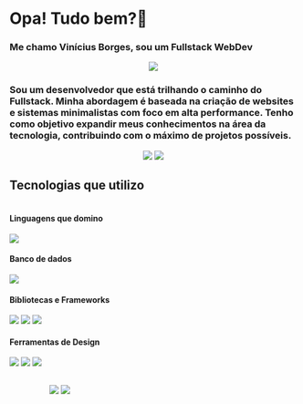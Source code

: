 # Opa! Tudo bem?👋
### Me chamo Vinícius Borges, sou um Fullstack WebDev

<div align="center">

![](http://github-profile-summary-cards.vercel.app/api/cards/profile-details?username=Vinicius-Borges-dev&theme=tokyonight)

</div>

### Sou um desenvolvedor que está trilhando o caminho do Fullstack. Minha abordagem é baseada na criação de websites e sistemas minimalistas com foco em alta performance. Tenho como objetivo expandir meus conhecimentos na área da tecnologia, contribuindo com o máximo de projetos possíveis.

<div align="center">

![](http://github-profile-summary-cards.vercel.app/api/cards/repos-per-language?username=Vinicius-Borges-dev&theme=tokyonight)
![](http://github-profile-summary-cards.vercel.app/api/cards/most-commit-language?username=Vinicius-Borges-dev&theme=tokyonight)

</div>

## Tecnologias que utilizo

<div align="left" style="display:inline-block;">
    <h4>Linguagens que domino</h4>
    <img src="https://skillicons.dev/icons?i=html,css,javascript,php,nodejs,python" />
    <h4>Banco de dados</h4>
    <img src="https://skillicons.dev/icons?i=mysql,mongodb" />
    <h4>Bibliotecas e Frameworks</h4>
    
<img src="https://skillicons.dev/icons?i=bootstrap,react" />
<img src="https://img.shields.io/badge/chart.js-F5788D.svg?style=for-the-badge&logo=chart.js&logoColor=white" />
<img src="https://img.shields.io/badge/express.js-%23404d59.svg?style=for-the-badge&logo=express&logoColor=%2361DAFB" />
    
<h4>Ferramentas de Design</h4>

<img src="https://skillicons.dev/icons?i=figma,blender,gimp" />
<img src="https://img.shields.io/badge/Krita-203759?style=for-the-badge&logo=krita&logoColor=EEF37B" />
<img src="https://img.shields.io/badge/Canva-%2300C4CC.svg?style=for-the-badge&logo=Canva&logoColor=white" />


##

<div align="center">

![](http://github-profile-summary-cards.vercel.app/api/cards/stats?username=Vinicius-Borges-dev&theme=tokyonight)
![](http://github-profile-summary-cards.vercel.app/api/cards/productive-time?username=Vinicius-Borges-dev&theme=tokyonight&utcOffset=8)

</div>
